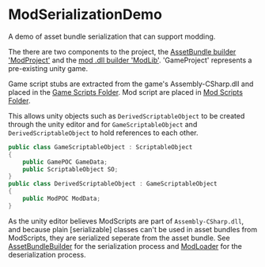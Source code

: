 # ModSerializationDemo

A demo of asset bundle serialization that can support modding.

The there are two components to the project, the [AssetBundle builder 'ModProject'](https://github.com/spacehamster/ModSerializationDemo/tree/master/ModProject) and the [mod .dll builder 'ModLib'](https://github.com/spacehamster/ModSerializationDemo/tree/master/ModLib).
'GameProject' represents a pre-existing unity game.

Game script stubs are extracted from the game's Assembly-CSharp.dll and placed in the [Game Scripts Folder](https://github.com/spacehamster/ModSerializationDemo/tree/master/ModProject/Assets/GameScripts).
Mod script are placed in [Mod Scripts Folder](https://github.com/spacehamster/ModSerializationDemo/tree/master/ModProject/Assets/GameScripts).

This allows unity objects such as `DerivedScriptableObject` to be created through the unity editor and for `GameScriptableObject` and `DerivedScriptableObject` to hold references to each other.
```csharp
public class GameScriptableObject : ScriptableObject
{
    public GamePOC GameData;
    public ScriptableObject SO;
}
public class DerivedScriptableObject : GameScriptableObject
{
    public ModPOC ModData;
}
```

As the unity editor believes ModScripts are part of `Assembly-CSharp.dll`, and because plain [serializable] classes can't be used in asset bundles from ModScripts, they are serialized seperate from the asset bundle.
See [AssetBundleBuilder](https://github.com/spacehamster/ModSerializationDemo/blob/master/ModProject/Assets/Editor/BuildAssetBundles.cs) for the serialization process and [ModLoader](https://github.com/spacehamster/ModSerializationDemo/blob/master/GameProject/Assets/ModScripts/ModLoader.cs) for the deserialization process.
